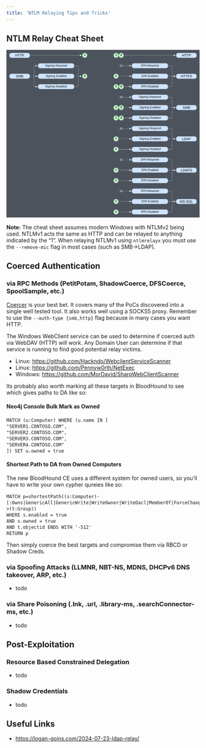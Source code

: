```yaml
---
title: 'NTLM Relaying Tips and Tricks'
---
```

## NTLM Relay Cheat Sheet
![NTLM Relay](/assets/img/2025-06-18/NTLM_Relay.svg)

**Note:** The cheat sheet assumes modern Windows with NTLMv2 being used. NTLMv1 acts the same as HTTP and can be relayed to anything indicated by the “1”. When relaying NTLMv1 using `ntlmrelayx` you must use the `--remove-mic` flag in most cases (such as SMB->LDAP).

## Coerced Authentication

### via RPC Methods (PetitPotam, ShadowCoerce, DFSCoerce, SpoolSample, etc.)
[Coercer](https://github.com/p0dalirius/Coercer) is your best bet. It covers many of the PoCs discovered into a single well tested tool. It also works well using a SOCKS5 proxy. Remember to use the `--auth-type {smb,http}` flag because in many cases you want HTTP.

The Windows WebClient service can be used to determine if coerced auth via WebDAV (HTTP) will work. Any Domain User can determine if that service is running to find good potential relay victims.
- Linux: <https://github.com/Hackndo/WebclientServiceScanner>
- Linux: <https://github.com/Pennyw0rth/NetExec>
- Windows: <https://github.com/MorDavid/SharpWebClientScanner>

Its probably also worth marking all these targets in BloodHound to see which gives paths to DA like so:
#### Neo4j Console Bulk Mark as Owned
```
MATCH (u:Computer) WHERE (u.name IN [
"SERVER1.CONTOSO.COM",
"SERVER2.CONTOSO.COM",
"SERVER3.CONTOSO.COM",
"SERVER4.CONTOSO.COM"
]) SET u.owned = true
```
#### Shortest Path to DA from Owned Computers
The new BloodHound CE uses a different system for owned users, so you'll have to write your own cypher qureies like so:
```
MATCH p=shortestPath((s:Computer)-[:Owns|GenericAll|GenericWrite|WriteOwner|WriteDacl|MemberOf|ForceChangePassword|AllExtendedRights|AddMember|HasSession|GPLink|AllowedToDelegate|CoerceToTGT|AllowedToAct|AdminTo|CanPSRemote|CanRDP|ExecuteDCOM|HasSIDHistory|AddSelf|DCSync|ReadLAPSPassword|ReadGMSAPassword|DumpSMSAPassword|SQLAdmin|AddAllowedToAct|WriteSPN|AddKeyCredentialLink|SyncLAPSPassword|WriteAccountRestrictions|WriteGPLink|GoldenCert|ADCSESC1|ADCSESC3|ADCSESC4|ADCSESC6a|ADCSESC6b|ADCSESC9a|ADCSESC9b|ADCSESC10a|ADCSESC10b|ADCSESC13|SyncedToEntraUser|CoerceAndRelayNTLMToSMB|CoerceAndRelayNTLMToADCS|WriteOwnerLimitedRights|OwnsLimitedRights|CoerceAndRelayNTLMToLDAP|CoerceAndRelayNTLMToLDAPS|Contains|DCFor|SameForestTrust|SpoofSIDHistory|AbuseTGTDelegation*1..]->(t:Group))
WHERE s.enabled = true
AND s.owned = true
AND t.objectid ENDS WITH '-512'
RETURN p
```

Then simply coerce the best targets and compromise them via RBCD or Shadow Creds.



### via Spoofing Attacks (LLMNR, NBT-NS, MDNS, DHCPv6 DNS takeover, ARP, etc.)
- todo

### via Share Poisoning (.lnk, .url, .library-ms, .searchConnector-ms, etc.)
- todo

## Post-Exploitation

### Resource Based Constrained Delegation
- todo

### Shadow Credentials
- todo

## Useful Links
- <https://logan-goins.com/2024-07-23-ldap-relay/>
